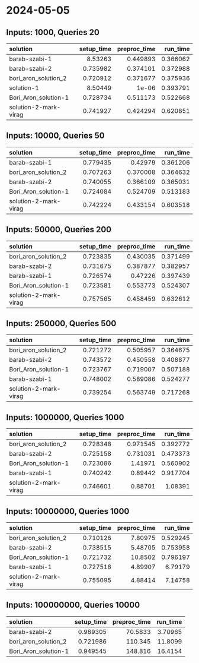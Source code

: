 # 2024-05-05

## Inputs: 1000, Queries 20

| solution              |   setup_time |   preproc_time |   run_time |
|:----------------------|-------------:|---------------:|-----------:|
| barab-szabi-1         |     8.53263  |       0.449893 |   0.366062 |
| barab-szabi-2         |     0.735982 |       0.374101 |   0.372988 |
| bori_aron_solution_2  |     0.720912 |       0.371677 |   0.375936 |
| solution-1            |     8.50449  |       1e-06    |   0.393791 |
| Bori_Aron_solution-1  |     0.728734 |       0.511173 |   0.522668 |
| solution-2-mark-virag |     0.741927 |       0.424294 |   0.620851 |

## Inputs: 10000, Queries 50

| solution              |   setup_time |   preproc_time |   run_time |
|:----------------------|-------------:|---------------:|-----------:|
| barab-szabi-1         |     0.779435 |       0.42979  |   0.361206 |
| bori_aron_solution_2  |     0.707263 |       0.370008 |   0.364632 |
| barab-szabi-2         |     0.740055 |       0.366109 |   0.365031 |
| Bori_Aron_solution-1  |     0.724084 |       0.524709 |   0.513183 |
| solution-2-mark-virag |     0.742224 |       0.433154 |   0.603518 |

## Inputs: 50000, Queries 200

| solution              |   setup_time |   preproc_time |   run_time |
|:----------------------|-------------:|---------------:|-----------:|
| bori_aron_solution_2  |     0.723835 |       0.430035 |   0.371499 |
| barab-szabi-2         |     0.731675 |       0.387877 |   0.382957 |
| barab-szabi-1         |     0.726574 |       0.47226  |   0.397439 |
| Bori_Aron_solution-1  |     0.723581 |       0.553773 |   0.524307 |
| solution-2-mark-virag |     0.757565 |       0.458459 |   0.632612 |

## Inputs: 250000, Queries 500

| solution              |   setup_time |   preproc_time |   run_time |
|:----------------------|-------------:|---------------:|-----------:|
| bori_aron_solution_2  |     0.721272 |       0.505957 |   0.364675 |
| barab-szabi-2         |     0.743572 |       0.450558 |   0.408877 |
| Bori_Aron_solution-1  |     0.723767 |       0.719007 |   0.507188 |
| barab-szabi-1         |     0.748002 |       0.589086 |   0.524277 |
| solution-2-mark-virag |     0.739254 |       0.563749 |   0.717268 |

## Inputs: 1000000, Queries 1000

| solution              |   setup_time |   preproc_time |   run_time |
|:----------------------|-------------:|---------------:|-----------:|
| bori_aron_solution_2  |     0.728348 |       0.971545 |   0.392772 |
| barab-szabi-2         |     0.725158 |       0.731031 |   0.473373 |
| Bori_Aron_solution-1  |     0.723086 |       1.41971  |   0.560902 |
| barab-szabi-1         |     0.740242 |       0.89442  |   0.917704 |
| solution-2-mark-virag |     0.746601 |       0.88701  |   1.08391  |

## Inputs: 10000000, Queries 1000

| solution              |   setup_time |   preproc_time |   run_time |
|:----------------------|-------------:|---------------:|-----------:|
| bori_aron_solution_2  |     0.710126 |        7.80975 |   0.529245 |
| barab-szabi-2         |     0.738515 |        5.48705 |   0.753958 |
| Bori_Aron_solution-1  |     0.721732 |       10.8502  |   0.796197 |
| barab-szabi-1         |     0.727518 |        4.89907 |   6.79179  |
| solution-2-mark-virag |     0.755095 |        4.88414 |   7.14758  |

## Inputs: 100000000, Queries 10000

| solution             |   setup_time |   preproc_time |   run_time |
|:---------------------|-------------:|---------------:|-----------:|
| barab-szabi-2        |     0.989305 |        70.5833 |    3.70965 |
| bori_aron_solution_2 |     0.721986 |       110.345  |   11.8099  |
| Bori_Aron_solution-1 |     0.949545 |       148.816  |   16.4154  |